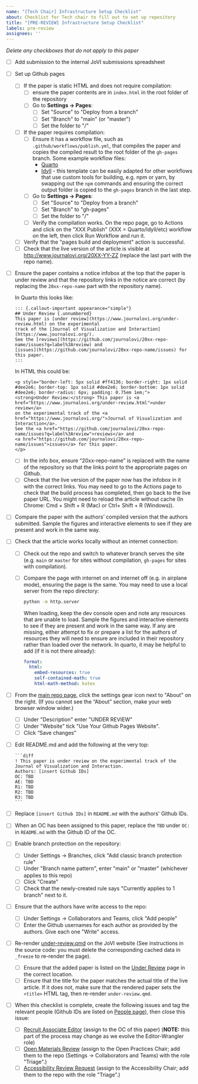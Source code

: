 ```yaml
---
name: "[Tech Chair] Infrastructure Setup Checklist"
about: Checklist for Tech chair to fill out to set up repository
title: "[PRE-REVIEW] Infrastructure Setup Checklist"
labels: pre-review
assignees: ''
---
```


<!--
## DO NOT EDIT THIS FILE OUTSIDE OF THE journalovi/jovi-workflows REPOSITORY
##
## This file is automatically updated in all repositories within the journalovi
## Github organization whenever the version in journalovi/jovi-workflows is
## changed, so any other edits will be overwritten. To update this file, make
## a commit or pull request at https://github.com/journalovi/jovi-workflows
-->

*Delete any checkboxes that do not apply to this paper*

- [ ] Add submission to the internal JoVI submissions spreadsheet
- [ ] Set up Github pages
   - [ ] If the paper is static HTML and does not require compilation:
      - [ ] ensure the paper contents are in `index.html` in the root folder of the repository
      - [ ] Go to **Settings -> Pages**:
         - [ ] Set "Source" to "Deploy from a branch"
         - [ ] Set "Branch" to "main" (or "master")
         - [ ] Set the folder to "/"
   - [ ] If the paper requires compilation:
      - [ ] Ensure it has a workflow file, such as `.github/workflows/publish.yml`, that compiles the paper and copies the compiled result to the root folder of the `gh-pages` branch. Some example workflow files:
         - [Quarto](https://github.com/journalovi/jovi-template-quarto/blob/main/.github/workflows/publish.yml)
         - [Idyll](https://github.com/journalovi/2024-Cashman-PAC-learning-game/blob/master/.github/workflows/publish.yml) - this template can be easily adapted for other workflows that use custom tools for building, e.g. npm or yarn, by swapping out the `npm` commands and ensuring the correct output folder is copied to the `gh-pages` branch in the last step.
      - [ ] Go to **Settings -> Pages**:
         - [ ] Set "Source" to "Deploy from a branch"
         - [ ] Set "Branch" to "gh-pages"
         - [ ] Set the folder to "/"
      - [ ] Verify the compilation works. On the repo page, go to Actions and click on the "XXX Publish" (XXX = Quarto/Idyll/etc) workflow on the left, then click Run Workflow and run it.
   - [ ] Verify that the "pages build and deployment" action is successful.
   - [ ] Check that the live version of the article is visible at http://www.journalovi.org/20XX-YY-ZZ (replace the last part with the repo name).
- [ ] Ensure the paper contains a notice infobox at the top that the paper is under review and that the repository links in the notice are correct (by replacing the `20xx-repo-name` part with the repository name).

   In Quarto this looks like:

   ```
   ::: {.callout-important appearance="simple"}
   ## Under Review {.unnumbered}
   This paper is [under review](https://www.journalovi.org/under-review.html) on the experimental
   track of the [Journal of Visualization and Interaction](https://www.journalovi.org/).
   See the [reviews](https://github.com/journalovi/20xx-repo-name/issues?q=label%3Areview) and
   [issues](https://github.com/journalovi/20xx-repo-name/issues) for this paper.
   :::
   ```

   In HTML this could be:

   ```
   <p style="border-left: 5px solid #ff4136; border-right: 1px solid #dee2e6; border-top: 1px solid #dee2e6; border-bottom: 1px solid #dee2e6; border-radius: 6px; padding: 0.75em 1em;">
   <strong>Under Review:</strong> This paper is <a href="https://www.journalovi.org/under-review.html">under review</a>
   on the experimental track of the <a href="https://www.journalovi.org/">Journal of Visualization and Interaction</a>.
   See the <a href="https://github.com/journalovi/20xx-repo-name/issues?q=label%3Areview">reviews</a> and
   <a href="https://github.com/journalovi/20xx-repo-name/issues">issues</a> for this paper.
   </p>
   ```
   - [ ] In the info box, ensure “20xx-repo-name” is replaced with the name of the repository so that the links point to the appropriate pages on Github.
   - [ ] Check that the live version of the paper now has the infobox in it with the correct links. You may need to go to the Actions page to check that the build process has completed, then go back to the live paper URL. You might need to reload the article without cache (In Chrome: Cmd + Shift + R (Mac) or Ctrl+ Shift + R (Windows)).
- [ ] Compare the paper with the authors’ compiled version that the authors submitted. Sample the figures and interactive elements to see if they are present and work in the same way.
- [ ] Check that the article works locally without an internet connection:
   - [ ] Check out the repo and switch to whatever branch serves the site (e.g. `main` or `master` for sites without compilation, `gh-pages` for sites with compilation).
   - [ ] Compare the page with internet on and internet off (e.g. in airplane mode), ensuring the page is the same. You may need to use a local server from the repo directory:

      ```sh
      python -m http.server
      ```

      When loading, keep the dev console open and note any resources that are unable to load. Sample the figures and interactive elements to see if they are present and work in the same way. If any are missing, either attempt to fix or prepare a list for the authors of resources they will need to ensure are included in their repository rather than loaded over the network. In quarto, it may be helpful to add (if it is not there already):

      ```yaml
      format:
        html:
          embed-resources: true
          self-contained-math: true
          html-math-method: katex
      ```
- [ ] From the [main repo page](../), click the settings gear icon next to "About" on the right. (If you cannot see the “About” section, make your web browser window wider.)
   - [ ] Under "Description" enter "UNDER REVIEW"
   - [ ] Under "Website" tick "Use Your Github Pages Website".
   - [ ] Click “Save changes”
- [ ] Edit README.md and add the following at the very top:
   ````
   ```diff
   ! This paper is under review on the experimental track of the Journal of Visualization and Interaction.
   Authors: [insert Github IDs]
   OC: TBD
   AE: TBD
   R1: TBD
   R2: TBD
   R3: TBD
   ```
   ````
- [ ] Replace `[insert Github IDs]` in `README.md` with the authors' Github IDs.
- [ ] When an OC has been assigned to this paper, replace the `TBD` under `OC:` in `README.md` with the Github ID of the OC.
- [ ] Enable branch protection on the repository:
   - [ ] Under Settings -> Branches, click "Add classic branch protection rule"
   - [ ] Under "Branch name pattern", enter "main" or "master" (whichever applies to this repo)
   - [ ] Click "Create"
   - [ ] Check that the newly-created rule says "Currently applies to 1 branch" next to it.
- [ ] Ensure that the authors have write access to the repo:
   - [ ] Under Settings -> Collaborators and Teams, click "Add people"
   - [ ] Enter the Github usernames for each author as provided by the authors. Give each one "Write" access.
- [ ] Re-render [under-review.qmd](https://github.com/journalovi/journalovi.github.io/blob/main/under-review.qmd) on the JoVI website (See instructions in the source code: you must delete the corresponding cached data in `_freeze` to re-render the page).
   - [ ] Ensure that the added paper is listed on the [Under Review](https://www.journalovi.org/under-review.html) page in the correct location.
   - [ ] Ensure that the title for the paper matches the actual title of the live article. If it does not, make sure that the rendered paper sets the `<title>` HTML tag, then re-render `under-review.qmd`.
- [ ] When this checklist is complete, create the following issues and tag the relevant people (Github IDs are listed on [People page](https://www.journalovi.org/people.html)), then close this issue:
   - [ ] [Recruit Associate Editor](new?assignees=&labels=pre-review&projects=&template=91_tech_org-recruit_editor.md&title=%5BPRE-REVIEW%5D+Recruit+Associate+Editor) (assign to the OC of this paper) (**NOTE:** this part of the process may change as we evolve the Editor-Wrangler role)
   - [ ] [Open Materials Review](new?assignees=&labels=review&projects=&template=92_tech_open-review.md&title=%5BREVIEW%5D+Open+Materials+Review) (assign to the Open Practices Chair; add them to the repo (Settings -> Collaborators and Teams) with the role "Triage".)
   - [ ] [Accessibility Review Request](new?assignees=&labels=pre-review&projects=&template=93_tech_acc-review_request.md&title=%5BPRE-REVIEW%5D+Accessibility+Review+Request) (assign to the Accessibility Chair; add them to the repo with the role "Triage".)
